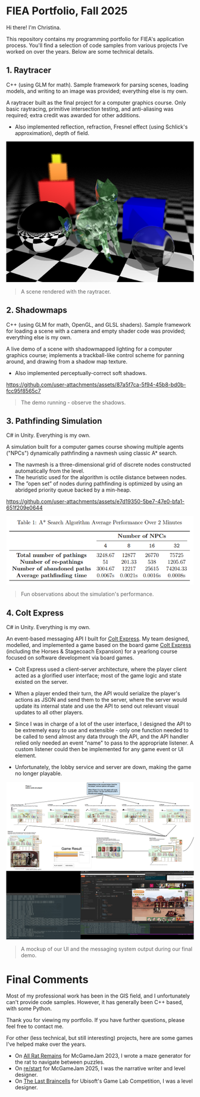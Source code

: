 
# FIEA Portfolio, Fall 2025

Hi there! I'm Christina. 

This repository contains my programming portfolio for FIEA's application process. You'll find a selection of code samples from various projects I've worked on over the years. Below are some technical details.

## 1. Raytracer
C++ (using GLM for math). Sample framework for parsing scenes, loading models, and writing to an image was provided; everything else is my own.

A raytracer built as the final project for a computer graphics course. Only basic raytracing, primitive intersection testing, and anti-aliasing was required; extra credit was awarded for other additions.
- Also implemented reflection, refraction, Fresnel effect (using Schlick's approximation), depth of field.

![](raytracer/build/Release/Cat.png)
> A scene rendered with the raytracer.

## 2. Shadowmaps
C++ (using GLM for math, OpenGL, and GLSL shaders). Sample framework for loading a scene with a camera and empty shader code was provided; everything else is my own.

A live demo of a scene with shadowmapped lighting for a computer graphics course; implements a trackball-like control scheme for panning around, and drawing from a shadow map texture. 
- Also implemented perceptually-correct soft shadows.

https://github.com/user-attachments/assets/87a5f7ca-5f94-45b8-bd0b-fcc95f8565c7
> The demo running - observe the shadows.

## 3. Pathfinding Simulation
C# in Unity. Everything is my own.

A simulation built for a computer games course showing multiple agents ("NPCs") dynamically pathfinding a navmesh using classic A* search.  
- The navmesh is a three-dimensional grid of discrete nodes constructed automatically from the level.
- The heuristic used for the algorithm is octile distance between nodes.
- The ”open set” of nodes during pathfinding is optimized by using an abridged priority queue backed by a min-heap.

https://github.com/user-attachments/assets/e7d19350-5be7-47e0-bfa1-651f209e0644

![](pathfinding/data.png)
> Fun observations about the simulation's performance.

## 4. Colt Express

C# in Unity. Everything is my own.

An event-based messaging API I built for [Colt Express](https://github.com/cpilip/comp-361-colt-express). My team designed, modelled, and implemented a game based on the board game [Colt Express](https://en.wikipedia.org/wiki/Colt_Express) (including the Horses & Stagecoach Expansion) for a yearlong course focused on software development via board games.
- Colt Express used a client-server architecture, where the player client acted as a glorified user interface; most of the game logic and state existed on the server. 

- When a player ended their turn, the API would serialize the player's actions as JSON and send them to the server, where the server would update its internal state and use the API to send out relevant visual updates to all other players.
- Since I was in charge of a lot of the user interface, I designed the API to be extremely easy to use and extensible - only one function needed to be called to send almost any data through the API, and the API handler relied only needed an event "name" to pass to the appropriate listener. A custom listener could then be implemented for any game event or UI element.
- Unfortunately, the lobby service and server are down, making the game no longer playable.

![](colt-express/userinterface.png)
![](colt-express/deliverable.png)
> A mockup of our UI and the messaging system output during our final demo.

# Final Comments

Most of my professional work has been in the GIS field, and I unfortunately can't provide code samples. However, it has generally been C++ based, with some Python.

Thank you for viewing my portfolio. If you have further questions, please feel free to contact me.

For other (less technical, but still interesting) projects, here are some games I've helped make over the years.
- On [All Rat Remains](https://ethearian.itch.io/all-rat-remains) for McGameJam 2023, I wrote a maze generator for the rat to navigate between puzzles.
- On [re/start](https://ethearian.itch.io/restart) for McGameJam 2025, I was the narrative writer and level designer. 
- On [The Last Braincells](https://ethearian.artstation.com/projects/r9P1e5) for Ubisoft's Game Lab Competition, I was a level designer.
